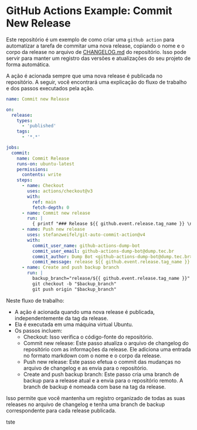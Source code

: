 # GitHub Actions Example: Commit New Release

Este repositório é um exemplo de como criar uma `github action` para automatizar a tarefa de commitar uma nova release,
copiando o
nome e o corpo da release no arquivo de [CHANGELOG.md](CHANGELOG.md) do repositório. Isso pode servir para manter um
registro das versões
e atualizações do seu projeto de forma automática.

A ação é acionada sempre que uma nova release é publicada no repositório. A seguir, você encontrará uma explicação do
fluxo de trabalho e dos passos executados pela ação.

```yaml
name: Commit new Release

on:
  release:
    types:
      - 'published'
    tags:
      - '*.*'

jobs:
  commit:
    name: Commit Release
    runs-on: ubuntu-latest
    permissions:
      contents: write
    steps:
      - name: Checkout
        uses: actions/checkout@v3
        with:
          ref: main
          fetch-depth: 0
      - name: Commit new release
        run: |
          { printf "### Release ${{ github.event.release.tag_name }} \n\n${{ github.event.release.body }}\n\n"; cat CHANGELOG.md; } > tmp.txt && mv tmp.txt CHANGELOG.md
      - name: Push new release
        uses: stefanzweifel/git-auto-commit-action@v4
        with:
          commit_user_name: github-actions-dump-bot
          commit_user_email: github-actions-dump-bot@dump.tec.br
          commit_author: Dump Bot <github-actions-dump-bot@dump.tec.br>
          commit_message: release ${{ github.event.release.tag_name }}
      - name: Create and push backup branch
        run: |
          backup_branch="release/${{ github.event.release.tag_name }}"
          git checkout -b "$backup_branch"
          git push origin "$backup_branch"
```

Neste fluxo de trabalho:

- A ação é acionada quando uma nova release é publicada, independentemente da tag da release.
- Ela é executada em uma máquina virtual Ubuntu.
- Os passos incluem:
    - Checkout: Isso verifica o código-fonte do repositório.
    - Commit new release: Este passo atualiza o arquivo de changelog do repositório com as informações da release. Ele
      adiciona uma entrada no formato markdown com o nome e o corpo da release.
    - Push new release: Este passo efetua o commit das mudanças no arquivo de changelog e as envia para o repositório.
    - Create and push backup branch: Este passo cria uma branch de backup para a release atual e a envia para o
      repositório remoto. A branch de backup é nomeada com base na tag da release.

Isso permite que você mantenha um registro organizado de todas as suas releases no arquivo de changelog e tenha uma
branch de backup correspondente para cada release publicada.

tste
